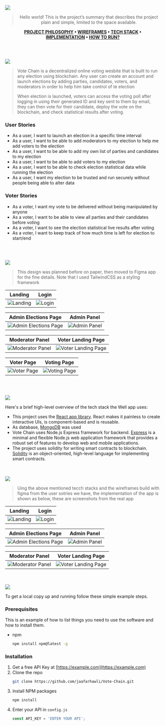 <img src="./readme/title1.svg"/>

<div align="center">

> Hello world! This is the project’s summary that describes the project plain and simple, limited to the space available. 

**[PROJECT PHILOSOPHY](https://github.com/jaafarhawli/vote-chain#-project-philosophy) • [WIREFRAMES](https://github.com/jaafarhawli/vote-chain#-wireframes) • [TECH STACK](https://github.com/jaafarhawli/vote-chain#-tech-stack) • [IMPLEMENTATION](https://github.com/jaafarhawli/vote-chain#-impplementation) • [HOW TO RUN?](https://github.com/jaafarhawli/vote-chain#-how-to-run)**

</div>

<br><br>


<img src="./readme/title2.svg"/>

> Vote Chain is a decentralized online voting wesbite that is built to run any election using blockchain. Any user can create an account and launch elections by adding parties, candidates, voters, and moderators in order to help him take control of te election
> 
> When election is launched, voters can access the voting poll after logging in using their generated ID and key sent to them by email, they can then vote for their candidate, deploy the vote on the blockchain, and check statistical results after voting.

### User Stories
- As a user, I want to launch an election in a specific time interval
- As a user, I want to be able to add moderators to my election to help me add voters to the election
- As a user, I want to be able to add my own list of parties and candidates to my election
- As a user, I want to be able to add voters to my election
- As a user, I want to be able to check election statistical data while running the election
- As a user, I want my election to be trusted and run securely without people being able to alter data

### Voter Stories
- As a voter, I want my vote to be delivered without being manipulated by anyone
- As a voter, I want to be able to view all parties and their candidates before voting
- As a voter, I want to see the election statistical live results after voting
- As a voter, I want to keep track of how much time is left for election to start/end

<br><br>

<img src="./readme/title3.svg"/>

> This design was planned before on paper, then moved to Figma app for the fine details.
Note that I used TailwindCSS as a styling framework

| Landing  | Login  |
| -----------------| -----|
| ![Landing](./readme/PNGs/Landing.png) | ![Login](./readme/PNGs/Login.png) |

| Admin Elections Page  | Admin Panel  |
| -----------------| -----|
| ![Admin Elections Page](./readme/PNGs/Admin_page.png) | ![Admin Panel](./readme/PNGs/Admin_panel.png) |

| Moderator Panel  | Voter Landing Page  |
| -----------------| -----|
| ![Moderator Panel](./readme/PNGs/Moderator_panel.png) | ![Voter Landing Page](./readme/PNGs/Voter_Landing_Page.png) |

| Voter Page  | Voting Page  |
| -----------------| -----|
| ![Voter Page](./readme/PNGs/Voter_Page.png) | ![Voting Page](./readme/PNGs/Voting_Page.png) |


<br><br>

<img src="./readme/title4.svg"/>

Here's a brief high-level overview of the tech stack the Well app uses:

- This project uses the [React app library](https://reactjs.org/). React makes it painless to create interactive UIs, is component-based and is reusable.
- As database, [MongoDB](https://www.mongodb.com/) was used
- Vote Chain uses Node.js Express framework for backend. [Express](https://expressjs.com/) is a minimal and flexible Node.js web application framework that provides a robust set of features to develop web and mobile applications.
- The project uses solidity for writing smart contracts to blockchain. [Solidity](https://docs.soliditylang.org/en/v0.8.17/) is an object-oriented, high-level language for implementing smart contracts.


<br><br>
<img src="./readme/title5.svg"/>

> Uing the above mentioned tecch stacks and the wireframes build with figma from the user sotries we have, the implementation of the app is shown as below, these are screenshots from the real app

| Landing  | Login  |
| -----------------| -----|
| ![Landing](./readme/PNGs/Screenshot%20(253).png) | ![Login](./readme/PNGs/Screenshot%20(254).png) |

| Admin Elections Page  | Admin Panel  |
| -----------------| -----|
| ![Admin Elections Page](./readme/PNGs/Screenshot%20(255).png) | ![Admin Panel](./readme/PNGs/Screenshot%20(256).png) |

| Moderator Panel  | Voter Landing Page  |
| -----------------| -----|
| ![Moderator Panel](./readme/PNGs/Screenshot%20(257).png) | ![Voter Landing Page](./readme/PNGs/Screenshot%20(258).png) |


<br><br>
<img src="./readme/title6.svg"/>


To get a local copy up and running follow these simple example steps.

### Prerequisites

This is an example of how to list things you need to use the software and how to install them.
* npm
  ```sh
  npm install npm@latest -g
  ```

### Installation

1. Get a free API Key at [https://example.com](https://example.com)
2. Clone the repo
   ```sh
   git clone https://github.com/jaafarhawli/Vote-Chain.git
   ```
3. Install NPM packages
   ```sh
   npm install
   ```
4. Enter your API in `config.js`
   ```js
   const API_KEY = 'ENTER YOUR API';
   ```


